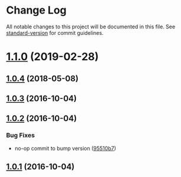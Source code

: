 # Change Log

All notable changes to this project will be documented in this file. See [standard-version](https://github.com/conventional-changelog/standard-version) for commit guidelines.

# [1.1.0](https://github.com/focusaurus/config3/compare/v1.0.4...v1.1.0) (2019-02-28)



<a name="1.0.4"></a>
## [1.0.4](https://github.com/focusaurus/config3/compare/v1.0.3...v1.0.4) (2018-05-08)



<a name="1.0.3"></a>
## [1.0.3](https://github.com/focusaurus/config3/compare/v1.0.2...v1.0.3) (2016-10-04)



<a name="1.0.2"></a>
## [1.0.2](https://github.com/focusaurus/config3/compare/v1.0.1...v1.0.2) (2016-10-04)


### Bug Fixes

* no-op commit to bump version ([95510b7](https://github.com/focusaurus/config3/commit/95510b7))



<a name="1.0.1"></a>
## [1.0.1](https://github.com/focusaurus/config3/compare/v1.0.0...v1.0.1) (2016-10-04)
